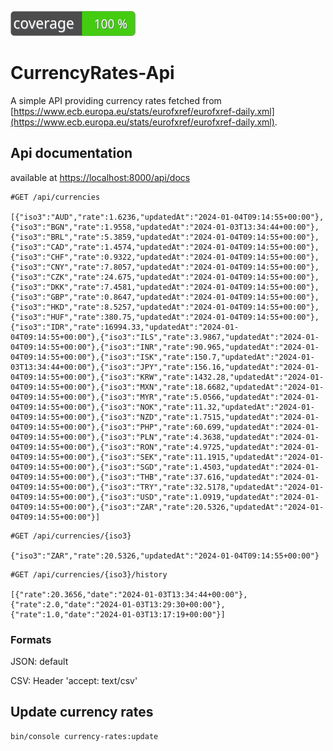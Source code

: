 ![Code Coverage Badge](./badge-coverage.svg)

# CurrencyRates-Api

A simple API providing currency rates fetched from [https://www.ecb.europa.eu/stats/eurofxref/eurofxref-daily.xml](https://www.ecb.europa.eu/stats/eurofxref/eurofxref-daily.xml). 

## Api documentation
available at [https://localhost:8000/api/docs](https://localhost:8000/api/docs)

```
#GET /api/currencies

[{"iso3":"AUD","rate":1.6236,"updatedAt":"2024-01-04T09:14:55+00:00"},{"iso3":"BGN","rate":1.9558,"updatedAt":"2024-01-03T13:34:44+00:00"},{"iso3":"BRL","rate":5.3859,"updatedAt":"2024-01-04T09:14:55+00:00"},{"iso3":"CAD","rate":1.4574,"updatedAt":"2024-01-04T09:14:55+00:00"},{"iso3":"CHF","rate":0.9322,"updatedAt":"2024-01-04T09:14:55+00:00"},{"iso3":"CNY","rate":7.8057,"updatedAt":"2024-01-04T09:14:55+00:00"},{"iso3":"CZK","rate":24.675,"updatedAt":"2024-01-04T09:14:55+00:00"},{"iso3":"DKK","rate":7.4581,"updatedAt":"2024-01-04T09:14:55+00:00"},{"iso3":"GBP","rate":0.8647,"updatedAt":"2024-01-04T09:14:55+00:00"},{"iso3":"HKD","rate":8.5257,"updatedAt":"2024-01-04T09:14:55+00:00"},{"iso3":"HUF","rate":380.75,"updatedAt":"2024-01-04T09:14:55+00:00"},{"iso3":"IDR","rate":16994.33,"updatedAt":"2024-01-04T09:14:55+00:00"},{"iso3":"ILS","rate":3.9867,"updatedAt":"2024-01-04T09:14:55+00:00"},{"iso3":"INR","rate":90.965,"updatedAt":"2024-01-04T09:14:55+00:00"},{"iso3":"ISK","rate":150.7,"updatedAt":"2024-01-03T13:34:44+00:00"},{"iso3":"JPY","rate":156.16,"updatedAt":"2024-01-04T09:14:55+00:00"},{"iso3":"KRW","rate":1432.28,"updatedAt":"2024-01-04T09:14:55+00:00"},{"iso3":"MXN","rate":18.6682,"updatedAt":"2024-01-04T09:14:55+00:00"},{"iso3":"MYR","rate":5.0566,"updatedAt":"2024-01-04T09:14:55+00:00"},{"iso3":"NOK","rate":11.32,"updatedAt":"2024-01-04T09:14:55+00:00"},{"iso3":"NZD","rate":1.7515,"updatedAt":"2024-01-04T09:14:55+00:00"},{"iso3":"PHP","rate":60.699,"updatedAt":"2024-01-04T09:14:55+00:00"},{"iso3":"PLN","rate":4.3638,"updatedAt":"2024-01-04T09:14:55+00:00"},{"iso3":"RON","rate":4.9725,"updatedAt":"2024-01-04T09:14:55+00:00"},{"iso3":"SEK","rate":11.1915,"updatedAt":"2024-01-04T09:14:55+00:00"},{"iso3":"SGD","rate":1.4503,"updatedAt":"2024-01-04T09:14:55+00:00"},{"iso3":"THB","rate":37.616,"updatedAt":"2024-01-04T09:14:55+00:00"},{"iso3":"TRY","rate":32.5178,"updatedAt":"2024-01-04T09:14:55+00:00"},{"iso3":"USD","rate":1.0919,"updatedAt":"2024-01-04T09:14:55+00:00"},{"iso3":"ZAR","rate":20.5326,"updatedAt":"2024-01-04T09:14:55+00:00"}]
```

```
#GET /api/currencies/{iso3}

{"iso3":"ZAR","rate":20.5326,"updatedAt":"2024-01-04T09:14:55+00:00"}
```

```
#GET /api/currencies/{iso3}/history

[{"rate":20.3656,"date":"2024-01-03T13:34:44+00:00"},{"rate":2.0,"date":"2024-01-03T13:29:30+00:00"},{"rate":1.0,"date":"2024-01-03T13:17:19+00:00"}]
```

### Formats
JSON: default

CSV: Header 'accept: text/csv'

## Update currency rates
```
bin/console currency-rates:update
```